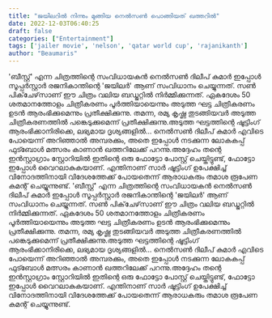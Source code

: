 ```yaml
---
title: "ജയിലറിൽ നിന്നും മുങ്ങിയ നെൽസൺ പൊങ്ങിയത് ഖത്തറിൽ"
date: 2022-12-03T06:40:25
draft: false
categories: ["Entertainment"]
tags: ['jailer movie', 'nelson', 'qatar world cup', 'rajanikanth']
author: "Beaumaris"
---
```


'ബീസ്റ്റ്' എന്ന ചിത്രത്തിന്റെ സംവിധായകൻ നെൽസൺ ദിലീപ് കുമാർ ഇപ്പോൾ സൂപ്പർസ്റ്റാർ രജനികാന്തിന്റെ 'ജയിലർ' ആണ് സംവിധാനം ചെയ്യുന്നത്. സൺ പിക്‌ചേഴ്‌സാണ് ഈ ചിത്രം വലിയ ബഡ്ജറ്റിൽ നിർമ്മിക്കുന്നത്. ഏകദേശം 50 ശതമാനത്തോളം ചിത്രീകരണം പൂർത്തിയായെന്നും അടുത്ത ഘട്ട ചിത്രീകരണം ഉടൻ ആരംഭിക്കുമെന്നും പ്രതീക്ഷിക്കുന്നു. തമന്ന, രമ്യ കൃഷ്ണ തുടങ്ങിയവർ അടുത്ത ചിത്രീകരണത്തിൽ പങ്കെടുക്കുമെന്ന് പ്രതീക്ഷിക്കുന്നു.അടുത്ത ഘട്ടത്തിന്റെ ഷൂട്ടിംഗ് ആരംഭിക്കാനിരിക്കെ, ലഭ്യമായ ദൃശ്യങ്ങളിൽ... നെൽസൺ ദിലീപ് കുമാർ എവിടെ പോയെന്ന് അറിഞ്ഞാൽ അമ്പരക്കും, അതെ ഇപ്പോൾ നടക്കുന്ന ലോകകപ്പ് ഫുട്ബോൾ മത്സരം കാണാൻ ഖത്തറിലേക്ക് പറന്നു.അദ്ദേഹം തന്റെ ഇൻസ്റ്റാഗ്രാം സ്റ്റോറിയിൽ ഇതിന്റെ ഒരു ഫോട്ടോ പോസ്റ്റ് ചെയ്തിട്ടുണ്ട്, ഫോട്ടോ ഇപ്പോൾ വൈറലാകുകയാണ്. എന്തിനാണ് സാർ ഷൂട്ടിംഗ് ഉപേക്ഷിച്ച് വിനോദത്തിനായി വിദേശത്തേക്ക് പോയതെന്ന് ആരാധകരും തമാശ രൂപേണ കമന്റ് ചെയ്യുന്നുണ്ട്.
'ബീസ്റ്റ്' എന്ന ചിത്രത്തിന്റെ സംവിധായകൻ നെൽസൺ ദിലീപ് കുമാർ ഇപ്പോൾ സൂപ്പർസ്റ്റാർ രജനികാന്തിന്റെ 'ജയിലർ' ആണ് സംവിധാനം ചെയ്യുന്നത്. സൺ പിക്‌ചേഴ്‌സാണ് ഈ ചിത്രം വലിയ ബഡ്ജറ്റിൽ നിർമ്മിക്കുന്നത്. ഏകദേശം 50 ശതമാനത്തോളം ചിത്രീകരണം പൂർത്തിയായെന്നും അടുത്ത ഘട്ട ചിത്രീകരണം ഉടൻ ആരംഭിക്കുമെന്നും പ്രതീക്ഷിക്കുന്നു. തമന്ന, രമ്യ കൃഷ്ണ തുടങ്ങിയവർ അടുത്ത ചിത്രീകരണത്തിൽ പങ്കെടുക്കുമെന്ന് പ്രതീക്ഷിക്കുന്നു.അടുത്ത ഘട്ടത്തിന്റെ ഷൂട്ടിംഗ് ആരംഭിക്കാനിരിക്കെ, ലഭ്യമായ ദൃശ്യങ്ങളിൽ... നെൽസൺ ദിലീപ് കുമാർ എവിടെ പോയെന്ന് അറിഞ്ഞാൽ അമ്പരക്കും, അതെ ഇപ്പോൾ നടക്കുന്ന ലോകകപ്പ് ഫുട്ബോൾ മത്സരം കാണാൻ ഖത്തറിലേക്ക് പറന്നു.അദ്ദേഹം തന്റെ ഇൻസ്റ്റാഗ്രാം സ്റ്റോറിയിൽ ഇതിന്റെ ഒരു ഫോട്ടോ പോസ്റ്റ് ചെയ്തിട്ടുണ്ട്, ഫോട്ടോ ഇപ്പോൾ വൈറലാകുകയാണ്. എന്തിനാണ് സാർ ഷൂട്ടിംഗ് ഉപേക്ഷിച്ച് വിനോദത്തിനായി വിദേശത്തേക്ക് പോയതെന്ന് ആരാധകരും തമാശ രൂപേണ കമന്റ് ചെയ്യുന്നുണ്ട്.
